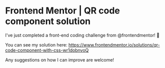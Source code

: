 # Frontend Mentor | QR code component solution

I've just completed a front-end coding challenge from @frontendmentor! 🎉

You can see my solution here: https://www.frontendmentor.io/solutions/qr-code-component-with-css-wr1dobnvoQ

Any suggestions on how I can improve are welcome!

